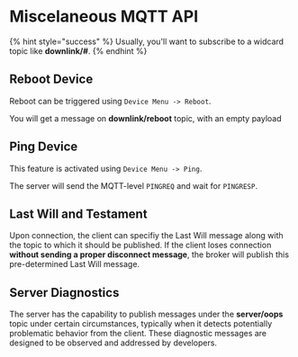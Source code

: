 # Miscelaneous MQTT API

{% hint style="success" %}
Usually, you'll want to subscribe to a widcard topic like **downlink/#**.
{% endhint %}

## Reboot Device

Reboot can be triggered using `Device Menu -> Reboot`.

You will get a message on **downlink/reboot** topic, with an empty payload

## Ping Device

This feature is activated using `Device Menu -> Ping`.

The server will send the MQTT-level `PINGREQ` and wait for `PINGRESP`.

## Last Will and Testament

Upon connection, the client can specifiy the Last Will message along with the topic to which it should be published.
If the client loses connection **without sending a proper disconnect message**, the broker will publish this pre-determined Last Will message.

## Server Diagnostics

The server has the capability to publish messages under the **server/oops** topic under certain circumstances,
typically when it detects potentially problematic behavior from the client.
These diagnostic messages are designed to be observed and addressed by developers.


